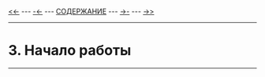 [<<-](./2-1.md) ---
[-<-](./2-1.md) ---
[СОДЕРЖАНИЕ](./readme.md) ---
[->-](./4-1.md) ---
[->>](./4-1.md)

---

# **3. Начало работы**

---